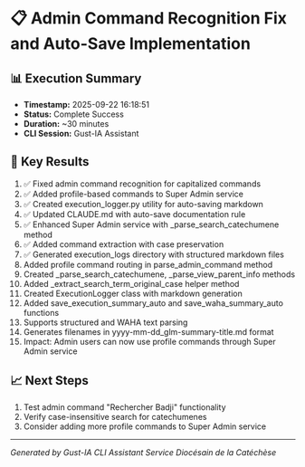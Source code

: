 # 📋 Admin Command Recognition Fix and Auto-Save Implementation

## 📊 Execution Summary
- **Timestamp:** 2025-09-22 16:18:51
- **Status:** Complete Success
- **Duration:** ~30 minutes
- **CLI Session:** Gust-IA Assistant

## 🎯 Key Results
1. ✅ Fixed admin command recognition for capitalized commands
2. ✅ Added profile-based commands to Super Admin service
3. ✅ Created execution_logger.py utility for auto-saving markdown
4. ✅ Updated CLAUDE.md with auto-save documentation rule
5. ✅ Enhanced Super Admin service with _parse_search_catechumene method
6. ✅ Added command extraction with case preservation
7. ✅ Generated execution_logs directory with structured markdown files
8. Added profile command routing in parse_admin_command method
9. Created _parse_search_catechumene, _parse_view_parent_info methods
10. Added _extract_search_term_original_case helper method
11. Created ExecutionLogger class with markdown generation
12. Added save_execution_summary_auto and save_waha_summary_auto functions
13. Supports structured and WAHA text parsing
14. Generates filenames in yyyy-mm-dd_glm-summary-title.md format
15. Impact: Admin users can now use profile commands through Super Admin service

## 📈 Next Steps
1. Test admin command "Rechercher Badji" functionality
2. Verify case-insensitive search for catechumenes
3. Consider adding more profile commands to Super Admin service

---

*Generated by Gust-IA CLI Assistant*
*Service Diocésain de la Catéchèse*